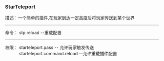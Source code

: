 ### StarTeleport  

描述：一个简单的插件,在玩家到达一定高度后将玩家传送到某个世界

***

命令： 
stp reload --重载配置

***

权限： 
  starteleport.pass -- 允许玩家触发传送  
&emsp;&emsp;&emsp;  starteleport.command.reload --允许重载插件配置
